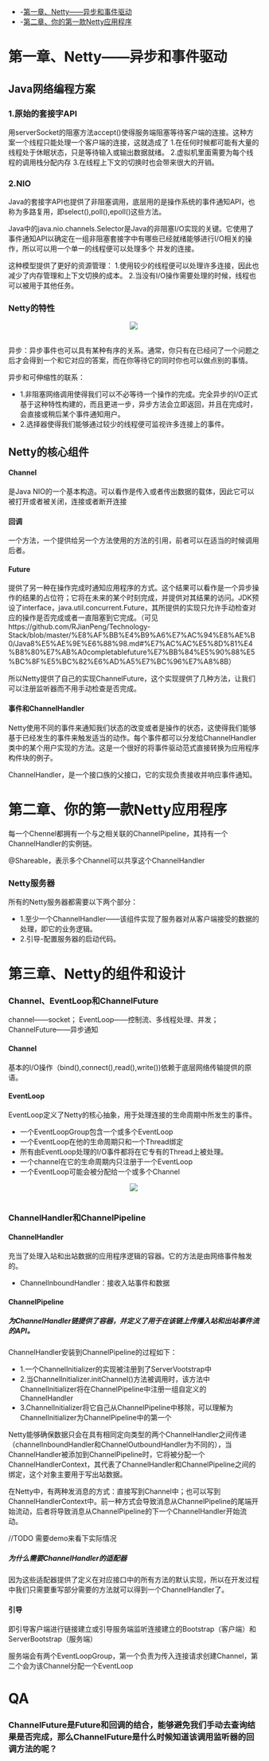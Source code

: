 * -[第一章、Netty——异步和事件驱动](#第一章Netty异步和事件驱动)
* -[第二章、你的第一款Netty应用程序](#第二章你的第一款Netty应用程序)

# 第一章、Netty——异步和事件驱动

## Java网络编程方案

### 1.原始的套接字API
用serverSocket的阻塞方法accept()使得服务端阻塞等待客户端的连接。这种方案一个线程只能处理一个客户端的连接，这就造成了 1.在任何时候都可能有大量的线程处于休眠状态，只是等待输入或输出数据就绪。 
2.虚拟机里面需要为每个线程的调用栈分配内存 3.在线程上下文的切换时也会带来很大的开销。

### 2.NIO
Java的套接字API也提供了非阻塞调用，底层用的是操作系统的事件通知API，也称为多路复用，即select(),poll(),epoll()这些方法。

Java中的java.nio.channels.Selector是Java的非阻塞I/O实现的关键。它使用了事件通知API以确定在一组非阻塞套接字中有哪些已经就绪能够进行I/O相关的操作，所以可以用一个单一的线程便可以处理多个
并发的连接。

这种模型提供了更好的资源管理： 1.使用较少的线程便可以处理许多连接，因此也减少了内存管理和上下文切换的成本。 2.当没有I/O操作需要处理的时候，线程也可以被用于其他任务。


### Netty的特性
<div align="center"> <img src="https://github.com/RJianPeng/Technology-Stack/blob/master/%E8%AF%BB%E4%B9%A6%E7%AC%94%E8%AE%B0/photo/Netty-feature.jpeg"/></div><br>


异步：异步事件也可以具有某种有序的关系。通常，你只有在已经问了一个问题之后才会得到一个和它对应的答案，而在你等待它的同时你也可以做点别的事情。

异步和可伸缩性的联系：
* 1.非阻塞网络调用使得我们可以不必等待一个操作的完成。完全异步的I/O正式基于这种特性构建的，而且更进一步，异步方法会立即返回，并且在完成时，会直接或稍后某个事件通知用户。
* 2.选择器使得我们能够通过较少的线程便可监视许多连接上的事件。

## Netty的核心组件
#### Channel
是Java NIO的一个基本构造。可以看作是传入或者传出数据的载体，因此它可以被打开或者被关闭，连接或者断开连接

#### 回调
一个方法，一个提供给另一个方法使用的方法的引用，前者可以在适当的时候调用后者。

#### Future
提供了另一种在操作完成时通知应用程序的方式。这个结果可以看作是一个异步操作的结果的占位符；它将在未来的某个时刻完成，并提供对其结果的访问。JDK预设了interface，java.util.concurrent.Future，其所提供的实现只允许手动检查对应的操作是否完成或者一直阻塞到它完成。（可见https://github.com/RJianPeng/Technology-Stack/blob/master/%E8%AF%BB%E4%B9%A6%E7%AC%94%E8%AE%B0/Java8%E5%AE%9E%E6%88%98.md#%E7%AC%AC%E5%8D%81%E4%B8%80%E7%AB%A0completablefuture%E7%BB%84%E5%90%88%E5%BC%8F%E5%BC%82%E6%AD%A5%E7%BC%96%E7%A8%8B）

所以Netty提供了自己的实现ChannelFuture，这个实现提供了几种方法，让我们可以注册监听器而不用手动检查是否完成。

#### 事件和ChannelHandler
Netty使用不同的事件来通知我们状态的改变或者是操作的状态，这使得我们能够基于已经发生的事件来触发适当的动作。每个事件都可以分发给ChannelHandler类中的某个用户实现的方法。这是一个很好的将事件驱动范式直接转换为应用程序构件块的例子。

ChannelHandler，是一个接口族的父接口，它的实现负责接收并响应事件通知。

# 第二章、你的第一款Netty应用程序
每一个Chennel都拥有一个与之相关联的ChannelPipeline，其持有一个ChannelHandler的实例链。

@Shareable，表示多个Channel可以共享这个ChannelHandler

### Netty服务器
所有的Netty服务器都需要以下两个部分：
* 1.至少一个ChannelHandler——该组件实现了服务器对从客户端接受的数据的处理，即它的业务逻辑。
* 2.引导-配置服务器的启动代码。

# 第三章、Netty的组件和设计
### Channel、EventLoop和ChannelFuture
channel——socket；
EventLoop——控制流、多线程处理、并发；
ChannelFuture——异步通知

#### Channel
基本的I/O操作（bind(),connect(),read(),write())依赖于底层网络传输提供的原语。

#### EventLoop
EventLoop定义了Netty的核心抽象，用于处理连接的生命周期中所发生的事件。

* 一个EventLoopGroup包含一个或多个EventLoop
* 一个EventLoop在他的生命周期只和一个Thread绑定
* 所有由EventLoop处理的I/O事件都将在它专有的Thread上被处理。
* 一个channel在它的生命周期内只注册于一个EventLoop
* 一个EventLoop可能会被分配给一个或多个Channel

<div align="center"> <img src="https://github.com/RJianPeng/Technology-Stack/blob/master/%E8%AF%BB%E4%B9%A6%E7%AC%94%E8%AE%B0/photo/Channel%26EventLoop%26Channel.jpeg"/></div><br>

### ChannelHandler和ChannelPipeline

#### ChannelHandler
充当了处理入站和出站数据的应用程序逻辑的容器。它的方法是由网络事件触发的。
* ChannelInboundHandler：接收入站事件和数据

#### ChannelPipeline
##### 为ChannelHandler链提供了容器，并定义了用于在该链上传播入站和出站事件流的API。
ChannelHandler安装到ChannelPipeline的过程如下：
* 1.一个ChannelInitializer的实现被注册到了ServerVootstrap中
* 2.当ChannelInitializer.initChannel()方法被调用时，该方法中ChannelInitializer将在ChannelPipeline中注册一组自定义的ChannelHandler
* 3.ChannelInitializer将它自己从ChannelPipeline中移除，可以理解为ChannelInitializer为ChannelPipeline中的第一个

Netty能够确保数据只会在具有相同定向类型的两个ChannelHandler之间传递（channelInboundHandler和ChannelOutboundHandler为不同的），当ChannelHandler被添加到ChannelPipeline时，它将被分配一个ChannelHandlerContext，其代表了ChannelHandler和ChannelPipeline之间的绑定，这个对象主要用于写出站数据。

在Netty中，有两种发消息的方式：直接写到Channel中；也可以写到ChannelHandlerContext中。前一种方式会导致消息从ChannelPipeline的尾端开始流动，后者将导致消息从ChannelPipeline的下一个ChannelHandler开始流动。

//TODO 需要demo来看下实际情况

##### 为什么需要ChannelHandler的适配器
因为这些适配器提供了定义在对应接口中的所有方法的默认实现，所以在开发过程中我们只需要重写部分需要的方法就可以得到一个ChannelHandler了。

#### 引导
即引导客户端进行链接建立或引导服务端监听连接建立的Bootstrap（客户端）和ServerBootstrap（服务端）

服务端会有两个EventLoopGroup，第一个负责为传入连接请求创建Channel，第二个会为该Channel分配一个EventLoop

# QA
### ChannelFuture是Future和回调的结合，能够避免我们手动去查询结果是否完成，那么ChannelFuture是什么时候知道该调用监听器的回调方法的呢？
